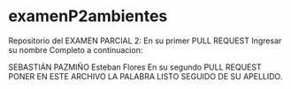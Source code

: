 # examenP2ambientes

Repositorio del EXAMEN PARCIAL 2:
En su primer PULL REQUEST Ingresar su nombre Completo a continuacion: 

SEBASTIÁN PAZMIÑO
Esteban Flores
En su segundo PULL REQUEST PONER EN ESTE ARCHIVO LA PALABRA LISTO SEGUIDO DE SU APELLIDO.

